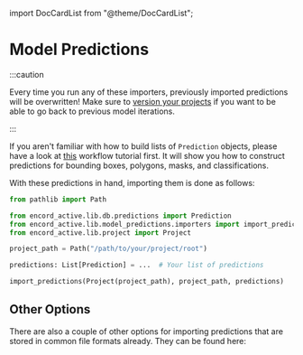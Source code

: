 import DocCardList from "@theme/DocCardList";

# Model Predictions

:::caution

Every time you run any of these importers, previously imported predictions will be overwritten!
Make sure to [version your projects][project-versioning] if you want to be able to go back to previous model iterations.

:::

If you aren't familiar with how to build lists of `Prediction` objects, please have a look at [this](../../import/import-predictions) workflow tutorial first.
It will show you how to construct predictions for bounding boxes, polygons, masks, and classifications.

With these predictions in hand, importing them is done as follows:

```python
from pathlib import Path

from encord_active.lib.db.predictions import Prediction
from encord_active.lib.model_predictions.importers import import_predictions
from encord_active.lib.project import Project

project_path = Path("/path/to/your/project/root")

predictions: List[Prediction] = ...  # Your list of predictions

import_predictions(Project(project_path), project_path, predictions)
```

## Other Options

There are also a couple of other options for importing predictions that are stored in common file formats already. They can be found here:

<DocCardList />

[project-versioning]: ../../user-guide/versioning
